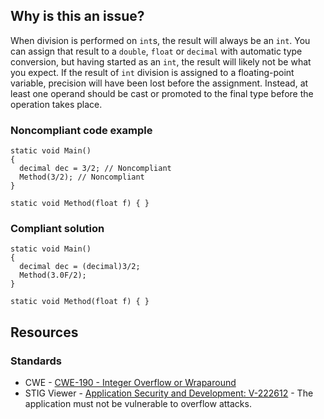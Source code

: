 ## Why is this an issue?

When division is performed on `int`s, the result will always be an `int`. You can assign that result to a
`double`, `float` or `decimal` with automatic type conversion, but having started as an `int`, the result
will likely not be what you expect. If the result of `int` division is assigned to a floating-point variable, precision will have been lost
before the assignment. Instead, at least one operand should be cast or promoted to the final type before the operation takes place.

### Noncompliant code example

    static void Main()
    {
      decimal dec = 3/2; // Noncompliant
      Method(3/2); // Noncompliant
    }
    
    static void Method(float f) { }

### Compliant solution

    static void Main()
    {
      decimal dec = (decimal)3/2;
      Method(3.0F/2);
    }
    
    static void Method(float f) { }

## Resources

### Standards

-   CWE - [CWE-190 - Integer Overflow or Wraparound](https://cwe.mitre.org/data/definitions/190)
-   STIG Viewer - [Application Security and
  Development: V-222612](https://stigviewer.com/stig/application_security_and_development/2023-06-08/finding/V-222612) - The application must not be vulnerable to overflow attacks.